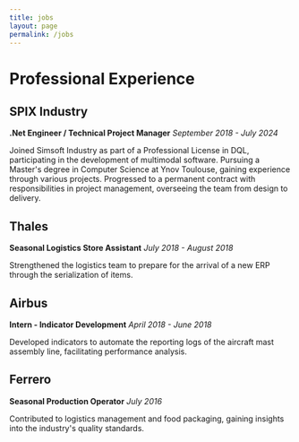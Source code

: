 ```yaml
---
title: jobs
layout: page
permalink: /jobs
---
```

# Professional Experience
## SPIX Industry
**.Net Engineer / Technical Project Manager** *September 2018 - July 2024*

Joined Simsoft Industry as part of a Professional License in DQL, participating in the development of multimodal software. Pursuing a Master's degree in Computer Science at Ynov Toulouse, gaining experience through various projects. Progressed to a permanent contract with responsibilities in project management, overseeing the team from design to delivery.

## Thales
**Seasonal Logistics Store Assistant** *July 2018 - August 2018*

Strengthened the logistics team to prepare for the arrival of a new ERP through the serialization of items.

## Airbus
**Intern - Indicator Development** *April 2018 - June 2018*

Developed indicators to automate the reporting logs of the aircraft mast assembly line, facilitating performance analysis.

## Ferrero
**Seasonal Production Operator** *July 2016*

Contributed to logistics management and food packaging, gaining insights into the industry's quality standards.
